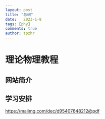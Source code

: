 ```yaml
---
layout: post
title: "总纲"
date:   2023-1-8
tags: [phy]
comments: true
author: tpzhr
---
```


# 理论物理教程

## 网站简介

## 学习安排
https://maiimg.com/dec/d95407648212@pdf
